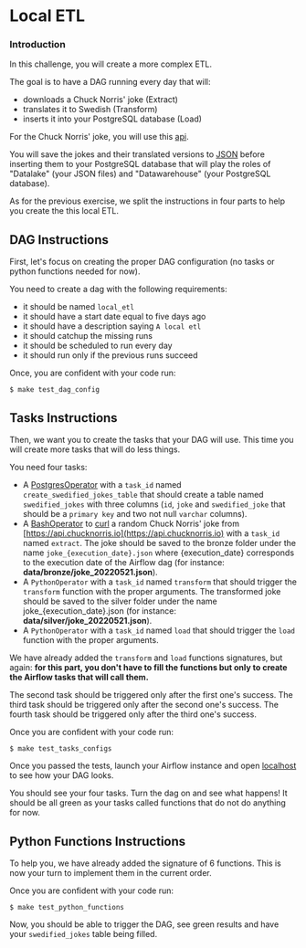 # Local ETL

### Introduction

In this challenge, you will create a more complex ETL.

The goal is to have a DAG running every day that will:
- downloads a Chuck Norris' joke (Extract)
- translates it to Swedish (Transform)
- inserts it into your PostgreSQL database (Load)

For the Chuck Norris' joke, you will use this [api](https://api.chucknorris.io).

You will save the jokes and their translated versions to [JSON](https://en.wikipedia.org/wiki/JSON) before inserting them to your PostgreSQL database that will play the roles of "Datalake" (your JSON files) and "Datawarehouse" (your PostgreSQL database).

As for the previous exercise, we split the instructions in four parts to help you create the this local ETL.

## DAG Instructions

First, let's focus on creating the proper DAG configuration (no tasks or python functions needed for now).

You need to create a dag with the following requirements:
- it should be named `local_etl`
- it should have a start date equal to five days ago
- it should have a description saying `A local etl`
- it should catchup the missing runs
- it should be scheduled to run every day
- it should run only if the previous runs succeed

Once, you are confident with your code run:
```
$ make test_dag_config
```

## Tasks Instructions

Then, we want you to create the tasks that your DAG will use. This time you will create more tasks that will do less things.

You need four tasks:

- A [PostgresOperator](https://airflow.apache.org/docs/apache-airflow-providers-postgres/stable/_api/airflow/providers/postgres/operators/postgres/index.html#module-airflow.providers.postgres.operators.postgres) with a `task_id` named `create_swedified_jokes_table` that should create a table named `swedified_jokes` with three columns (`id`, `joke` and `swedified_joke` that should be a `primary key` and two not null `varchar` columns).
- A [BashOperator](https://airflow.apache.org/docs/apache-airflow/stable/howto/operator/bash.html) to [curl](https://en.wikipedia.org/wiki/CURL) a random Chuck Norris' joke from [https://api.chucknorris.io](https://api.chucknorris.io) with a `task_id` named `extract`. The joke should be saved to the bronze folder under the name `joke_{execution_date}.json` where {execution_date} corresponds to the execution date of the Airflow dag (for instance: **data/bronze/joke_20220521.json**).
- A `PythonOperator` with a `task_id` named `transform` that should trigger the `transform` function with the proper arguments. The transformed joke should be saved to the silver folder under the name joke_{execution_date}.json (for instance: **data/silver/joke_20220521.json**).
- A `PythonOperator` with a `task_id` named `load` that should trigger the `load` function with the proper arguments.


We have already added the `transform` and `load` functions signatures, but again: **for this part, you don't have to fill the functions but only to create the Airflow tasks that will call them.**

The second task should be triggered only after the first one's success.
The third task should be triggered only after the second one's success.
The fourth task should be triggered only after the third one's success.

Once you are confident with your code run:
```
$ make test_tasks_configs
```

Once you passed the tests, launch your Airflow instance and open [localhost](http://localhost:8080/home) to see how your DAG looks.

You should see your four tasks. Turn the dag on and see what happens! It should be all green as your tasks called functions that do not do anything for now.

## Python Functions Instructions

To help you, we have already added the signature of 6 functions. This is now your turn to implement them in the current order.

Once you are confident with your code run:
```
$ make test_python_functions
```

Now, you should be able to trigger the DAG, see green results and have your `swedified_jokes` table being filled.
